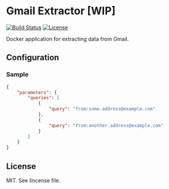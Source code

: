 # Gmail Extractor [WIP]

[![Build Status](https://travis-ci.org/keboola/gmail-extractor.svg?branch=master)](https://travis-ci.org/keboola/gmail-extractor)
[![License](https://img.shields.io/badge/license-MIT-blue.svg)](https://github.com/keboola/gmail-extractor/blob/master/LICENSE.md)

Docker application for extracting data from Gmail.

## Configuration


### Sample

```json
{
    "parameters": {
        "queries": [
            {
                "query": "from:some.address@example.com"
            },
            {
                "query": "from:another.address@example.com"
            }
        ]
    }
}
```

## License

MIT. See lincense file.
